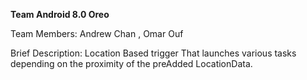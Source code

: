 **Team Android 8.0 Oreo**

Team Members: Andrew Chan , Omar Ouf


Brief Description:
	Location Based trigger That launches various tasks depending on the proximity of the preAdded LocationData.
	
